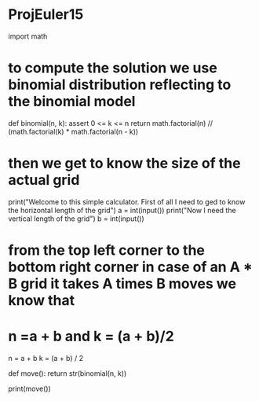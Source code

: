 # ProjEuler15


import math


# to compute the solution we use binomial distribution  reflecting to the binomial model

def binomial(n, k):
    assert 0 <= k <= n
    return math.factorial(n) // (math.factorial(k) * math.factorial(n - k))


# then we get to know the size of the actual grid
print("Welcome to this simple calculator. First of all I need to ged to know the horizontal length of the grid")
a = int(input())
print("Now I need the vertical length of the grid")
b = int(input())
# from the top left corner to the bottom right corner in case of an A * B grid it takes A times B moves we know that
# n =a +  b and k = (a + b)/2
n = a + b
k = (a + b) / 2


def move():
    return str(binomial(n, k))


print(move())
